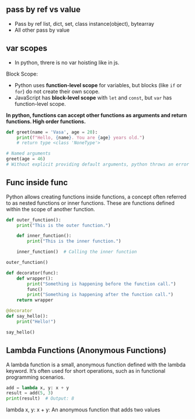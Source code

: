 ## pass by ref vs value

- Pass by ref list, dict, set, class instance(object), bytearray
- All other pass by value

## var scopes

- In python, threre is no var hoisting like in js.

Block Scope:

- Python uses **function-level scope** for variables, but blocks (like `if` or `for`) do not create their own scope.
- JavaScript has **block-level scope** with `let` and `const`, but `var` has function-level scope.

**In python, functions can accept other functions as arguments and return functions. High order functions.**

```python
def greet(name = 'Vasa', age = 20):
    print(f"Hello, {name}. You are {age} years old.")
    # return type <class 'NoneType'>

# Named arguments
greet(age = 46)
# Without explicit providing default arguments, python throws an error when the arguments are missing, unlike javascript
```

##  Func inside func

Python allows creating functions inside functions, a concept often referred to as nested functions or inner functions. These are functions defined within the scope of another function.

```python
def outer_function():
    print("This is the outer function.")

    def inner_function():
        print("This is the inner function.")

    inner_function()  # Calling the inner function

outer_function()
```

```python
def decorator(func):
    def wrapper():
        print("Something is happening before the function call.")
        func()
        print("Something is happening after the function call.")
    return wrapper

@decorator
def say_hello():
    print("Hello!")

say_hello()
```

## Lambda Functions (Anonymous Functions)

A lambda function is a small, anonymous function defined with the lambda keyword. It’s often used for short operations, such as in functional programming scenarios.

```python
add = lambda x, y: x + y
result = add(5, 3)
print(result)  # Output: 8
```

lambda x, y: x + y: An anonymous function that adds two values
